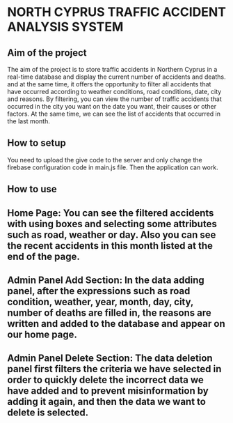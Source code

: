 # NORTH CYPRUS TRAFFIC ACCIDENT ANALYSIS SYSTEM



 ## Aim of the project
The aim of the project is to store traffic accidents in Northern Cyprus in a real-time database and display the current number of accidents and deaths. and at the same time, it offers the opportunity to filter all accidents that have occurred according to weather conditions, road conditions, date, city and reasons. By filtering, you can view the number of traffic accidents that occurred in the city you want on the date you want, their causes or other factors. At the same time, we can see the list of accidents that occurred in the last month.

 ## How to setup
You need to upload the give code to the server and only change the firebase configuration code in main.js file. Then the application can work.

 ## How to use

 ## Home Page: You can see the filtered accidents with using boxes and selecting some attributes such as road, weather or day. Also you can see the recent accidents in this month listed at the end of the page.

 ## Admin Panel Add Section: In the data adding panel, after the expressions such as road condition, weather, year, month, day, city, number of deaths are filled in, the reasons are written and added to the database and appear on our home page.

 ## Admin Panel Delete Section: The data deletion panel first filters the criteria we have selected in order to quickly delete the incorrect data we have added and to prevent misinformation by adding it again, and then the data we want to delete is selected.
 

